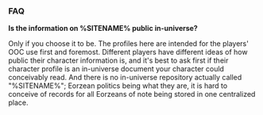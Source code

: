 ### FAQ

**Is the information on %SITENAME% public in-universe?**

Only if you choose it to be. The profiles here are intended for the players' OOC use first and foremost. Different players have different ideas of how public their character information is, and it's best to ask first if their character profile is an in-universe document your character could conceivably read. And there is no in-universe repository actually called "%SITENAME%"; Eorzean politics being what they are, it is hard to conceive of records for all Eorzeans of note being stored in one centralized place.
